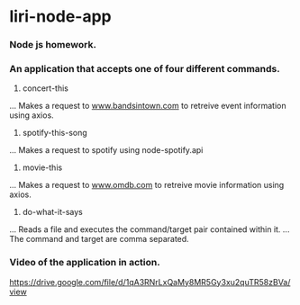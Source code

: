 # liri-node-app
### Node js homework.

### An application that accepts one of four different commands.
1. concert-this

... Makes a request to www.bandsintown.com to retreive event information using axios.

1. spotify-this-song

... Makes a request to spotify using node-spotify.api

1. movie-this

... Makes a request to www.omdb.com to retreive movie information using axios.

1. do-what-it-says

... Reads a file and executes the command/target pair contained within it.
... The command and target are comma separated.


### Video of the application in action.
https://drive.google.com/file/d/1qA3RNrLxQaMy8MR5Gy3xu2quTR58zBVa/view
